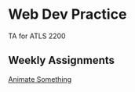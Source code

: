 # Web Dev Practice
TA for ATLS 2200
## Weekly Assignments
[Animate Something]( https://gibo8481.github.io/Web-Dev/animate-css/wa8.html)
